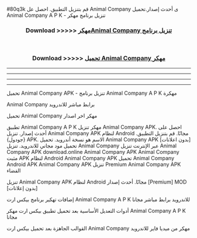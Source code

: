 #80q3k قم بتنزيل التطبيق. احصل عل Animal Company  ى أحدث إصدار.تحميل Animal Company  A P K - تنزيل برنامج مهكر



<div align="center">
<h3>Download >>>>> <a href="https://ar-sites.web.app/?ar= Animal Company ">مهكرAnimal Company  تنزيل برنامج</a></h3><br>

<h3>Download >>>>> <a href="https://ar-sites.web.app/?ar= Animal Company ">تحميل Animal Company  مهكر</a></h3>
</div>


----------------------------------------------------------

----------------------------------------------------------

----------------------------------------------------------

----------------------------------------------------------


تحميل Animal Company  APK - تنزيل برنامج Animal Company  A P K مهكرة

Animal Company  برابط مباشر للاندرويد

تحميل Animal Company  مهكر اخر اصدار

تطبيق Animal Company  A P K مهكر
تنزيل Animal Company  APK. احصل على أحدث إصدار.
تنزيل Animal Company  APK لنظام Android مجانًا.
قم بتنزيل التطبيق. {جودول} APK. الاسم هو نسخة أندرويد.
تحميل Animal Company  APK [بدون اعلانات]
تحميل مود مجاني للاندرويد.
تنزيل Animal Company  عبر الإنترنت
تنزيل Animal Company  APK
download.online Animal Company  APK
Animal Company  مثبت APK لنظام Android
Animal Company  APK
تحميل Animal Company  Android APK
Animal Company  APK تنزيل Premium
Animal Company  APK الفضاء

تنزيل Animal Company  APK لنظام Android مجانًا. أحدث إصدار [Premium] MOD [بدون إعلانات]

إضافات تهكير برنامج بيكس ارت Animal Company  A P K للاندرويد برابط مباشر مجانا

أدوات التعديل الأساسية بعد تحميل تطبيق بيكس ارت مهكر Animal Company  A P K مجانا

القوالب الجاهزة بعد تحميل بيكس ارت Animal Company  مهكر من ميديا فاير للاندرويد



